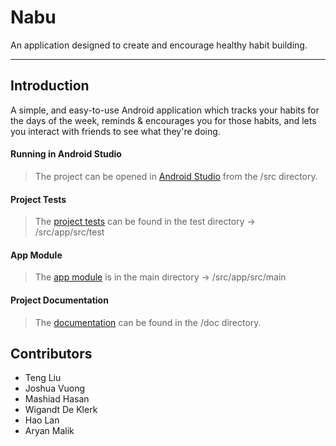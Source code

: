# Nabu

An application designed to create and encourage healthy habit building.

---

## Introduction

A simple, and easy-to-use Android application which tracks your habits for the days of the week, reminds & encourages you for those habits, and lets you interact with friends to see what they're doing.

#### Running in Android Studio

> The project can be opened in [Android Studio](https://github.com/CMPUT301F21T22/Nabu/tree/main/src) from the /src directory.

#### Project Tests

> The [project tests](https://github.com/CMPUT301F21T22/Nabu/tree/main/src/app/src/test/java/ca/cmput301f21t22/nabu) can be found in the test directory -> /src/app/src/test

#### App Module

> The [app module](https://github.com/CMPUT301F21T22/Nabu/tree/main/src/app/src/main) is in the main directory -> /src/app/src/main

#### Project Documentation

> The [documentation](https://github.com/CMPUT301F21T22/Nabu/tree/main/doc) can be found in the /doc directory.

## Contributors

- Teng Liu
- Joshua Vuong
- Mashiad Hasan
- Wigandt De Klerk
- Hao Lan
- Aryan Malik 

